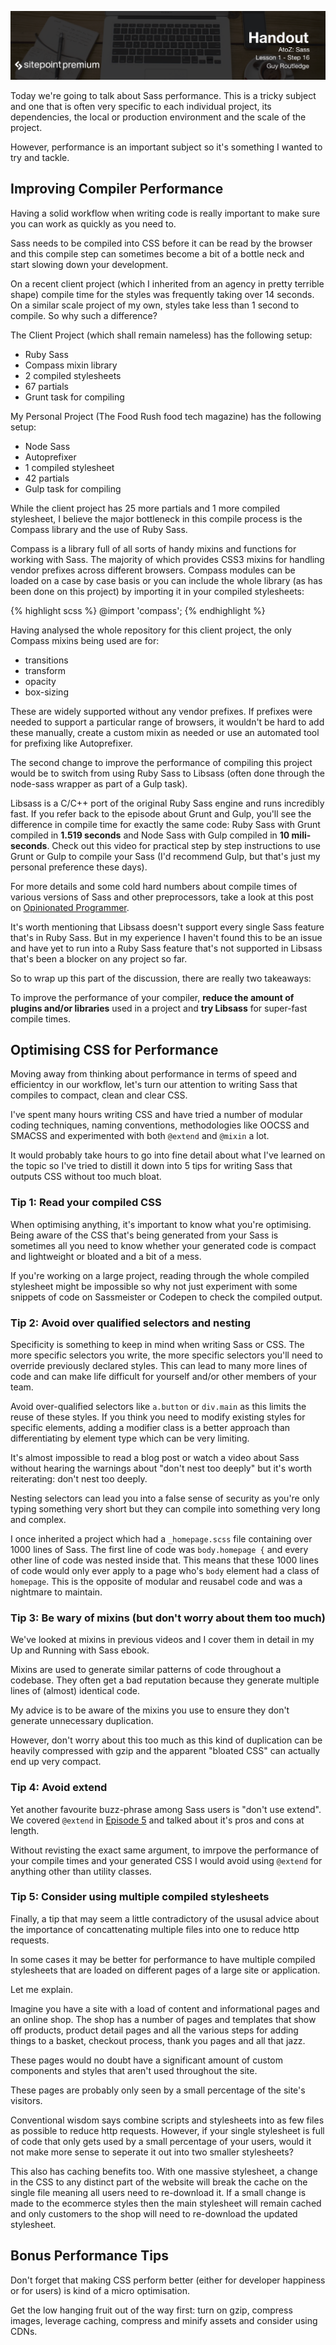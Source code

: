 ![](headings/1.16.png)

Today we're going to talk about Sass performance. This is a tricky
subject and one that is often very specific to each individual project,
its dependencies, the local or production environment and the scale of
the project.

However, performance is an important subject so it's something I wanted
to try and tackle.


## Improving Compiler Performance

Having a solid workflow when writing code is really important to make
sure you can work as quickly as you need to.

Sass needs to be compiled into CSS before it can be read by the browser
and this compile step can sometimes become a bit of a bottle neck and
start slowing down your development.

On a recent client project (which I inherited from an agency in pretty
terrible shape) compile time for the styles was frequently taking over
14 seconds. On a similar scale project of my own, styles take
less than 1 second to compile. So why such a difference?

The Client Project (which shall remain nameless) has the following
setup:

* Ruby Sass 
* Compass mixin library
* 2 compiled stylesheets
* 67 partials
* Grunt task for compiling

My Personal Project (The Food Rush food tech magazine) has the following
setup:

* Node Sass
* Autoprefixer
* 1 compiled stylesheet
* 42 partials
* Gulp task for compiling

While the client project has 25 more partials and 1 more compiled
stylesheet, I believe the major bottleneck in this compile process is
the Compass library and the use of Ruby Sass.

Compass is a library full of all sorts of handy mixins and functions for
working with Sass. The majority of which provides CSS3 mixins for
handling vendor prefixes across different browsers. Compass modules can
be loaded on a case by case basis or you can include the whole library
(as has been done on this project) by importing it in your compiled
stylesheets:

{% highlight scss %}
@import 'compass';
{% endhighlight %}

Having analysed the whole repository for this client project, the only Compass
mixins being used are for:

* transitions
* transform
* opacity
* box-sizing

These are widely supported without any vendor prefixes. If prefixes were
needed to support a particular range of browsers, it wouldn't be hard to
add these manually, create a custom mixin as needed or use an automated
tool for prefixing like Autoprefixer.

The second change to improve the performance of compiling this project
would be to switch from using Ruby Sass to Libsass (often done through
the node-sass wrapper as part of a Gulp task).

Libsass is a C/C++ port of the original Ruby Sass engine and runs
incredibly fast. If you refer back to the episode about Grunt and Gulp,
you'll see the difference in compile time for exactly the same code:
Ruby Sass with Grunt compiled in __1.519 seconds__ and Node Sass with Gulp
compiled in __10 mili-seconds__. Check out this video for practical step
by step instructions to use Grunt or Gulp to compile your Sass (I'd
recommend Gulp, but that's just my personal preference these days).

For more details and some cold hard numbers about compile times of
various versions of Sass and other preprocessors, take a look at this
post on [Opinionated Programmer](https://www.solitr.com/blog/2014/01/css-preprocessor-benchmark/).

It's worth mentioning that Libsass doesn't support every single Sass
feature that's in Ruby Sass. But in my experience I haven't found this
to be an issue and have yet to run into a Ruby Sass feature that's not
supported in Libsass that's been a blocker on any project so far.

So to wrap up this part of the discussion, there are really two
takeaways:

To improve the performance of your compiler, __reduce the amount of
plugins and/or libraries__ used in a project and __try Libsass__ for
super-fast compile times.


## Optimising CSS for Performance

Moving away from thinking about performance in terms of speed and
efficientcy in our workflow, let's turn our attention to writing Sass
that compiles to compact, clean and clear CSS.

I've spent many hours writing CSS and have tried a number of modular
coding techniques, naming conventions, methodologies like OOCSS and
SMACSS and experimented with both `@extend` and `@mixin` a lot.

It would probably take hours to go into fine detail about what I've
learned on the topic so I've tried to distill it down into 5 tips
for writing Sass that outputs CSS without too much bloat.

### Tip 1: Read your compiled CSS

When optimising anything, it's important to know what you're optimising.
Being aware of the CSS that's being generated from your Sass is
sometimes all you need to know whether your generated code is compact
and lightweight or bloated and a bit of a mess.

If you're working on a large project, reading through the whole compiled
stylesheet might be impossible so why not just experiment with some
snippets of code on Sassmeister or Codepen to check the compiled output.


### Tip 2: Avoid over qualified selectors and nesting

Specificity is something to keep in mind when writing Sass or CSS. The
more specific selectors you write, the more specific selectors you'll
need to override previously declared styles. This can lead to many more
lines of code and can make life difficult for yourself and/or other
members of your team.

Avoid over-qualified selectors like `a.button` or `div.main` as this
limits the reuse of these styles. If you think you need to modify
existing styles for specific elements, adding a modifier class is
a better approach than differentiating by element type which can be very
limiting.

It's almost impossible to read a blog post or watch a video about Sass
without hearing the warnings about "don't nest too deeply" but it's
worth reiterating: don't nest too deeply.

Nesting selectors can lead you into a false sense of security as you're
only typing something very short but they can compile into something
very long and complex.

I once inherited a project which had a `_homepage.scss` file containing
over 1000 lines of Sass. The first line of code was `body.homepage {` and
every other line of code was nested inside that. This means that these
1000 lines of code would only ever apply to a page who's `body` element
had a class of `homepage`. This is the opposite of modular and reusabel
code and was a nightmare to maintain.


### Tip 3: Be wary of mixins (but don't worry about them too much)

We've looked at mixins in previous videos and I cover them in detail
in my Up and Running with Sass ebook.

Mixins are used to generate similar patterns of code throughout
a codebase. They often get a bad reputation because they generate
multiple lines of (almost) identical code.

My advice is to be aware of the mixins you use to ensure they don't
generate unnecessary duplication.

However, don't worry about this too much as this kind of duplication can
be heavily compressed with gzip and the apparent "bloated CSS" can
actually end up very compact.

### Tip 4: Avoid extend

Yet another favourite buzz-phrase among Sass users is "don't use
extend". We covered `@extend` in [Episode 5](http://www.atozsass.com/e)
and talked about it's pros and cons at length.

Without revisting the exact same argument, to imrpove the performance of
your compile times and your generated CSS I would avoid using `@extend`
for anything other than utility classes.


### Tip 5: Consider using multiple compiled stylesheets

Finally, a tip that may seem a little contradictory of the ususal advice
about the importance of concattenating multiple files into one to reduce
http requests.

In some cases it may be better for performance to have multiple compiled
stylesheets that are loaded on different pages of a large site or
application.

Let me explain.

Imagine you have a site with a load of content and informational pages
and an online shop. The shop has a number of pages and templates that
show off products, product detail pages and all the various steps for
adding things to a basket, checkout process, thank you pages and all
that jazz. 

These pages would no doubt have a significant amount of
custom components and styles that aren't used throughout the site. 

These pages are probably only seen by a small percentage of the site's
visitors.

Conventional wisdom says combine scripts and stylesheets into as few
files as possible to reduce http requests. However, if your single
stylesheet is full of code that only gets used by a small percentage of
your users, would it not make more sense to seperate it out into two
smaller stylesheets?

This also has caching benefits too. With one massive stylesheet,
a change in the CSS to any distinct part of the website will break the
cache on the single file meaning all users need to re-download it. If
a small change is made to the ecommerce styles then the main stylesheet
will remain cached and only customers to the shop will need to
re-download the updated stylesheet.


## Bonus Performance Tips

Don't forget that making CSS perform better (either for developer
happiness or for users) is kind of a micro optimisation. 

Get the low hanging fruit out of the way first: turn on gzip, compress
images, leverage caching, compress and minify assets and consider using
CDNs.